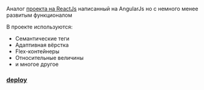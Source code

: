 Аналог [проекта на ReactJs](https://github.com/loki87by/gallery/) написанный на AngularJs но с немного менее развитым функционалом

В проекте используются:

* Семантические теги
* Адаптивная вёрстка
* Flex-контейнеры
* Относительные величины
* и многое другое

### [**deploy**](https://loki87by.github.io/gallery-angular/)
